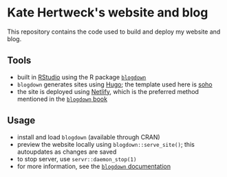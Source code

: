 # Kate Hertweck's website and blog

This repository contains the code used to build and deploy my website and blog.

## Tools 

- built in [RStudio](https://rstudio.com) using the R package [`blogdown`](https://bookdown.org/yihui/blogdown/)
- `blogdown` generates sites using [Hugo](https://gohugo.io);
the template used here is [soho](https://themes.gohugo.io/soho/)
- the site is deployed using [Netlify](https://www.netlify.com),
which is the preferred method mentioned in the [`blogdown` book](https://bookdown.org/yihui/blogdown/)

## Usage

- install and load `blogdown` (available through CRAN)
- preview the website locally using `blogdown::serve_site()`; 
this autoupdates as changes are saved
- to stop server, use `servr::daemon_stop(1)`
- for more information, see the [`blogdown` documentation](https://github.com/rstudio/blogdown)
